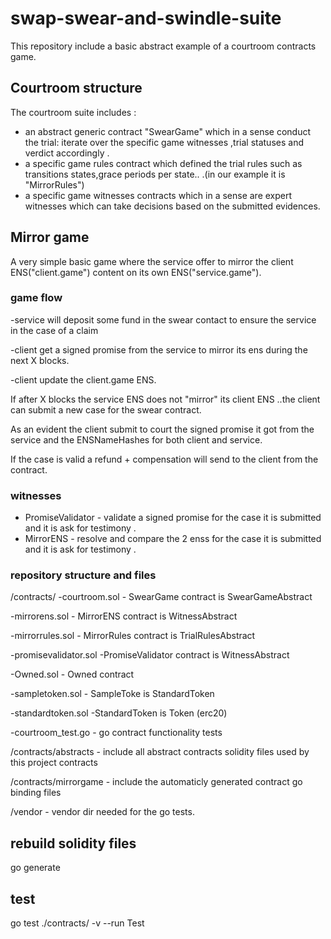 # swap-swear-and-swindle-suite

This repository include a basic abstract example of a courtroom contracts game.

## Courtroom structure
The courtroom suite includes :
 - an abstract generic contract "SwearGame" which in a sense conduct the trial: iterate over the specific game witnesses ,trial statuses and verdict accordingly .
 - a specific game rules contract which defined the trial rules such as transitions states,grace periods per state..  .(in our example it is "MirrorRules")
 - a specific game witnesses contracts which in a sense are expert witnesses which can take decisions based on the submitted evidences.   


## Mirror game
A very simple basic game where the service offer to mirror the client ENS("client.game") content on its own ENS("service.game").

### game flow
-service will deposit some fund in the swear contact to ensure the service in the case of a claim

-client get a signed promise from the service to mirror its ens during the next X blocks.

-client update the client.game ENS.

If after X blocks the service ENS does not "mirror" its client ENS ..the client can submit a new case for the swear contract.

As an evident the client submit to court the signed promise it got from the service and the ENSNameHashes for both client and service.

If the case is valid a refund + compensation will send to the client from the contract.

### witnesses
 - PromiseValidator - validate a signed promise for the case it is submitted and it is ask for testimony .
 - MirrorENS        - resolve and compare the 2 enss for the case it is submitted and it is ask for testimony .


### repository structure and files
 /contracts/
 -courtroom.sol - SwearGame contract is SwearGameAbstract

 -mirrorens.sol - MirrorENS contract is WitnessAbstract

 -mirrorrules.sol - MirrorRules contract is TrialRulesAbstract

 -promisevalidator.sol -PromiseValidator contract is WitnessAbstract

 -Owned.sol -  Owned contract

 -sampletoken.sol -  SampleToke is StandardToken

 -standardtoken.sol -StandardToken is Token (erc20)

 -courtroom_test.go - go contract functionality tests

 /contracts/abstracts - include all abstract contracts solidity files used by this project contracts

 /contracts/mirrorgame - include the automaticly generated contract go binding files
 
 /vendor     - vendor dir needed for the go tests.

## rebuild solidity files
 go generate
## test
go test ./contracts/ -v --run Test
